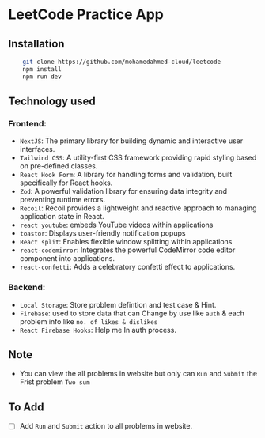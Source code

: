 # LeetCode Practice App

## Installation

```sh
    git clone https://github.com/mohamedahmed-cloud/leetcode
    npm install
    npm run dev
```

## Technology used

### Frontend:

- `NextJS`: The primary library for building dynamic and interactive user interfaces.
- `Tailwind CSS`: A utility-first CSS framework providing rapid styling based on pre-defined classes.
- `React Hook Form`: A library for handling forms and validation, built specifically for React hooks.
- `Zod`: A powerful validation library for ensuring data integrity and preventing runtime errors.
- `Recoil`: Recoil provides a lightweight and reactive approach to managing application state in React.
- `react youtube`: embeds YouTube videos within applications
- `toastor`: Displays user-friendly notification popups
- `React split`: Enables flexible window splitting within applications
- `react-codemirror`: Integrates the powerful CodeMirror code editor component into applications.
- `react-confetti`: Adds a celebratory confetti effect to applications.

### Backend:

- `Local Storage`: Store problem defintion and test case & Hint.
- `Firebase`: used to store data that can Change by use like `auth` & each problem info like `no. of likes & dislikes`
- `React Firebase Hooks`: Help me In auth process.

## Note

- You can view the all problems in website but only can `Run` and `Submit` the Frist problem `Two sum`

## To Add

- [ ] Add `Run` and `Submit` action to all problems in website.
